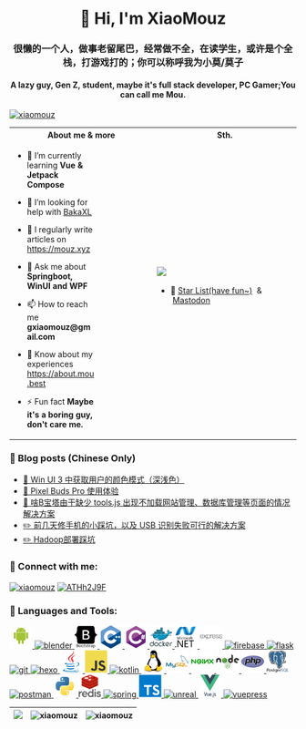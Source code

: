 <h1 align="center">👋 Hi, I'm XiaoMouz</h1>
<h3 align="center">很懒的一个人，做事老留尾巴，经常做不全，在读学生，或许是个全栈，打游戏打的；你可以称呼我为小莫/莫子</h3>
<h4 align="center">A lazy guy, Gen Z, student, maybe it's full stack developer, PC Gamer;You can call me Mou. </h4>

<p align="left"> <a href="https://twitter.com/xiaomouz" target="blank"><img src="https://img.shields.io/twitter/follow/xiaomouz?logo=twitter&style=for-the-badge" alt="xiaomouz" /></a> </p>
<table>
    <tr>
        <th>
            About me & more
        </th>
        <th>
            Sth.
            </td>
        </th>
    <tr>
        <td width="50%">
            <div style="width:60%;">
                <ul>
                    <li>
                        <p>🌱 I’m currently learning <strong>Vue &amp; Jetpack Compose</strong></p>
                    </li>
                    <li>
                        <p>🤝 I’m looking for help with <a href="https://github.com/BakaXL-Launcher/BakaXL">BakaXL</a></p>
                    </li>
                    <li>
                        <p>📝 I regularly write articles on <a href="https://mouz.xyz">https://mouz.xyz</a></p>
                    </li>
                    <li>
                        <p>💬 Ask me about <strong>Springboot, WinUI and WPF</strong></p>
                    </li>
                    <li>
                        <p>📫 How to reach me <strong>gxiaomouz@gmail.com</strong></p>
                    </li>
                    <li>
                        <p>📄 Know about my experiences <a href="https://about.mou.best">https://about.mou.best</a></p>
                    </li>
                    <li>
                        <p>⚡ Fun fact <strong>Maybe it&#39;s a boring guy, don&#39;t care me.</strong></p>
                    </li>
                </ul>
            </div>
        </td>
        <td width="50%">
            <div style="width:100px"><a href="https://mou.best"><img src="https://user-images.githubusercontent.com/54032212/125687931-a207bb03-9160-42e2-b22e-713040ca8587.png" /></a></div>
          <ul>
            <li>
              <p>🌟 <a href="https://github.com/XiaoMouz?tab=stars">Star List(have fun~)</a>&nbsp; & &nbsp;<a rel="me" href="https://m.mou.best/@xiaomouz">Mastodon</a></p>
            </li>
          </ul>
        </td>
    </tr>
</table>

### 📕 Blog posts (Chinese Only)

<!-- BLOG-POST-LIST:START -->
- [🥅 Win UI 3 中获取用户的颜色模式（深浅色）](https://mouz.xyz/archives/381/)
- [📌 Pixel Buds Pro 使用体验](https://mouz.xyz/archives/360/)
- [📄 啥B宝塔由于缺少 tools.js 出现不加载网站管理、数据库管理等页面的情况解决方案](https://mouz.xyz/archives/349/)
- [✏️ 前几天修手机的小踩坑，以及 USB 识别失败可行的解决方案](https://mouz.xyz/archives/311/)
- [✏️ Hadoop部署踩坑](https://mouz.xyz/archives/301/)<!-- BLOG-POST-LIST:END -->

<h3 align="left">🔗 Connect with me:</h3>
<p align="left">
<a href="https://twitter.com/xiaomouz" target="blank"><img align="center" src="https://raw.githubusercontent.com/rahuldkjain/github-profile-readme-generator/master/src/images/icons/Social/twitter.svg" alt="xiaomouz" height="30" width="40" /></a>
<a href="https://discord.gg/ATHh2J9F" target="blank"><img align="center" src="https://raw.githubusercontent.com/rahuldkjain/github-profile-readme-generator/master/src/images/icons/Social/discord.svg" alt="ATHh2J9F" height="30" width="40" /></a>
</p>

<h3 align="left">🔷 Languages and Tools:</h3>
<p align="left"> <a href="https://developer.android.com" target="_blank" rel="noreferrer"> <img src="https://raw.githubusercontent.com/devicons/devicon/master/icons/android/android-original-wordmark.svg" alt="android" width="40" height="40"/> </a> <a href="https://www.blender.org/" target="_blank" rel="noreferrer"> <img src="https://download.blender.org/branding/community/blender_community_badge_white.svg" alt="blender" width="40" height="40"/> </a> <a href="https://getbootstrap.com" target="_blank" rel="noreferrer"> <img src="https://raw.githubusercontent.com/devicons/devicon/master/icons/bootstrap/bootstrap-plain-wordmark.svg" alt="bootstrap" width="40" height="40"/> </a> <a href="https://www.w3schools.com/cpp/" target="_blank" rel="noreferrer"> <img src="https://raw.githubusercontent.com/devicons/devicon/master/icons/cplusplus/cplusplus-original.svg" alt="cplusplus" width="40" height="40"/> </a> <a href="https://www.w3schools.com/cs/" target="_blank" rel="noreferrer"> <img src="https://raw.githubusercontent.com/devicons/devicon/master/icons/csharp/csharp-original.svg" alt="csharp" width="40" height="40"/> </a> <a href="https://www.docker.com/" target="_blank" rel="noreferrer"> <img src="https://raw.githubusercontent.com/devicons/devicon/master/icons/docker/docker-original-wordmark.svg" alt="docker" width="40" height="40"/> </a> <a href="https://dotnet.microsoft.com/" target="_blank" rel="noreferrer"> <img src="https://raw.githubusercontent.com/devicons/devicon/master/icons/dot-net/dot-net-original-wordmark.svg" alt="dotnet" width="40" height="40"/> </a> <a href="https://expressjs.com" target="_blank" rel="noreferrer"> <img src="https://raw.githubusercontent.com/devicons/devicon/master/icons/express/express-original-wordmark.svg" alt="express" width="40" height="40"/> </a> <a href="https://firebase.google.com/" target="_blank" rel="noreferrer"> <img src="https://www.vectorlogo.zone/logos/firebase/firebase-icon.svg" alt="firebase" width="40" height="40"/> </a> <a href="https://flask.palletsprojects.com/" target="_blank" rel="noreferrer"> <img src="https://www.vectorlogo.zone/logos/pocoo_flask/pocoo_flask-icon.svg" alt="flask" width="40" height="40"/> </a> <a href="https://git-scm.com/" target="_blank" rel="noreferrer"> <img src="https://www.vectorlogo.zone/logos/git-scm/git-scm-icon.svg" alt="git" width="40" height="40"/> </a> <a href="hexo.io/" target="_blank" rel="noreferrer"> <img src="https://www.vectorlogo.zone/logos/hexoio/hexoio-icon.svg" alt="hexo" width="40" height="40"/> </a> <a href="https://www.java.com" target="_blank" rel="noreferrer"> <img src="https://raw.githubusercontent.com/devicons/devicon/master/icons/java/java-original.svg" alt="java" width="40" height="40"/> </a> <a href="https://developer.mozilla.org/en-US/docs/Web/JavaScript" target="_blank" rel="noreferrer"> <img src="https://raw.githubusercontent.com/devicons/devicon/master/icons/javascript/javascript-original.svg" alt="javascript" width="40" height="40"/> </a> <a href="https://kotlinlang.org" target="_blank" rel="noreferrer"> <img src="https://www.vectorlogo.zone/logos/kotlinlang/kotlinlang-icon.svg" alt="kotlin" width="40" height="40"/> </a> <a href="https://www.linux.org/" target="_blank" rel="noreferrer"> <img src="https://raw.githubusercontent.com/devicons/devicon/master/icons/linux/linux-original.svg" alt="linux" width="40" height="40"/> </a> <a href="https://www.mysql.com/" target="_blank" rel="noreferrer"> <img src="https://raw.githubusercontent.com/devicons/devicon/master/icons/mysql/mysql-original-wordmark.svg" alt="mysql" width="40" height="40"/> </a> <a href="https://www.nginx.com" target="_blank" rel="noreferrer"> <img src="https://raw.githubusercontent.com/devicons/devicon/master/icons/nginx/nginx-original.svg" alt="nginx" width="40" height="40"/> </a> <a href="https://nodejs.org" target="_blank" rel="noreferrer"> <img src="https://raw.githubusercontent.com/devicons/devicon/master/icons/nodejs/nodejs-original-wordmark.svg" alt="nodejs" width="40" height="40"/> </a> <a href="https://www.php.net" target="_blank" rel="noreferrer"> <img src="https://raw.githubusercontent.com/devicons/devicon/master/icons/php/php-original.svg" alt="php" width="40" height="40"/> </a> <a href="https://www.postgresql.org" target="_blank" rel="noreferrer"> <img src="https://raw.githubusercontent.com/devicons/devicon/master/icons/postgresql/postgresql-original-wordmark.svg" alt="postgresql" width="40" height="40"/> </a> <a href="https://postman.com" target="_blank" rel="noreferrer"> <img src="https://www.vectorlogo.zone/logos/getpostman/getpostman-icon.svg" alt="postman" width="40" height="40"/> </a> <a href="https://www.python.org" target="_blank" rel="noreferrer"> <img src="https://raw.githubusercontent.com/devicons/devicon/master/icons/python/python-original.svg" alt="python" width="40" height="40"/> </a> <a href="https://redis.io" target="_blank" rel="noreferrer"> <img src="https://raw.githubusercontent.com/devicons/devicon/master/icons/redis/redis-original-wordmark.svg" alt="redis" width="40" height="40"/> </a> <a href="https://spring.io/" target="_blank" rel="noreferrer"> <img src="https://www.vectorlogo.zone/logos/springio/springio-icon.svg" alt="spring" width="40" height="40"/> </a> <a href="https://www.typescriptlang.org/" target="_blank" rel="noreferrer"> <img src="https://raw.githubusercontent.com/devicons/devicon/master/icons/typescript/typescript-original.svg" alt="typescript" width="40" height="40"/> </a> <a href="https://unrealengine.com/" target="_blank" rel="noreferrer"> <img src="https://raw.githubusercontent.com/kenangundogan/fontisto/036b7eca71aab1bef8e6a0518f7329f13ed62f6b/icons/svg/brand/unreal-engine.svg" alt="unreal" width="40" height="40"/> </a> <a href="https://vuejs.org/" target="_blank" rel="noreferrer"> <img src="https://raw.githubusercontent.com/devicons/devicon/master/icons/vuejs/vuejs-original-wordmark.svg" alt="vuejs" width="40" height="40"/> </a> <a href="https://vuepress.vuejs.org/" target="_blank" rel="noreferrer"> <img src="https://v2.vuepress.vuejs.org/images/hero.png" alt="vuepress" width="40" height="40"/> </a> </p>

| <img src="https://my-readmqe-stats.vercel.app/api?username=XiaoMouz&show_icons=true&theme=cobalt" /> | <img align="center" src="https://github-readme-stats.vercel.app/api/top-langs?username=xiaomouz&show_icons=true&locale=en&layout=compact" alt="xiaomouz" /> | <img align="center" src="https://github-readme-streak-stats.herokuapp.com/?user=xiaomouz&" alt="xiaomouz" /> |
| --- | --- | --- |




